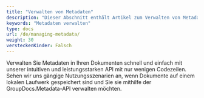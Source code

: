 ```yaml
---
title: "Verwalten von Metadaten"
description: "Dieser Abschnitt enthält Artikel zum Verwalten von Metadaten."
keywords: "Metadaten verwalten"
type: docs
url: /de/managing-metadata/
weight: 30
versteckenKinder: Falsch
---
```


Verwalten Sie Metadaten in Ihren Dokumenten schnell und einfach mit unserer intuitiven und leistungsstarken API mit nur wenigen Codezeilen.
Sehen wir uns gängige Nutzungsszenarien an, wenn Dokumente auf einem lokalen Laufwerk gespeichert sind und Sie sie mithilfe der GroupDocs.Metadata-API verwalten möchten.




